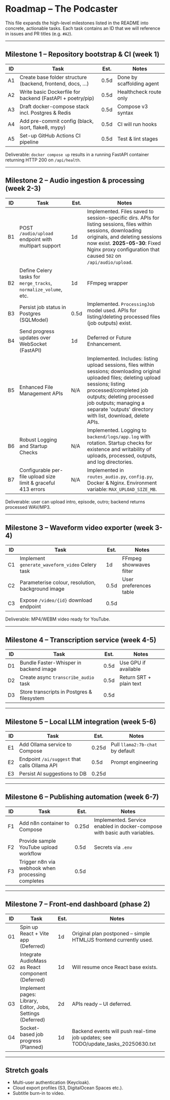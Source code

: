 # Roadmap – The Podcaster

This file expands the high-level milestones listed in the README into concrete, actionable tasks.  Each task contains an ID that we will reference in issues and PR titles (e.g. `#A2`).

---

## Milestone 1 – Repository bootstrap & CI (week 1)

| ID | Task | Est. | Notes |
|----|------|------|-------|
|A1|Create base folder structure (backend, frontend, docs, …)|0.5d|Done by scaffolding agent|
|A2|Write basic Dockerfile for backend (FastAPI + poetry/pip)|0.5d|Healthcheck route only|
|A3|Draft docker-compose stack incl. Postgres & Redis|0.5d|Compose v3 syntax|
|A4|Add pre-commit config (black, isort, flake8, mypy)|0.5d|CI will run hooks|
|A5|Set-up GitHub Actions CI pipeline|0.5d|Test & lint stages|

Deliverable: `docker compose up` results in a running FastAPI container returning HTTP 200 on `/api/health`.

---

## Milestone 2 – Audio ingestion & processing (week 2-3)

| ID | Task | Est. | Notes |
|----|------|------|-------|
|B1|POST `/audio/upload` endpoint with multipart support|1d|Implemented. Files saved to session-specific dirs. APIs for listing sessions, files within sessions, downloading originals, and deleting sessions now exist. **2025-05-30**: Fixed Nginx proxy configuration that caused `502` on `/api/audio/upload`.|
|B2|Define Celery tasks for `merge_tracks`, `normalize_volume`, etc.|1d|FFmpeg wrapper|
|B3|Persist job status in Postgres (SQLModel)|0.5d|Implemented. `ProcessingJob` model used. APIs for listing/deleting processed files (job outputs) exist.|
|B4|Send progress updates over WebSocket (FastAPI)|1d|Deferred or Future Enhancement.|
|B5|Enhanced File Management APIs|N/A|Implemented. Includes: listing upload sessions, files within sessions; downloading original uploaded files; deleting upload sessions; listing processed/completed job outputs; deleting processed job outputs; managing a separate 'outputs' directory with list, download, delete APIs.|
|B6|Robust Logging and Startup Checks|N/A|Implemented. Logging to `backend/logs/app.log` with rotation. Startup checks for existence and writability of uploads, processed, outputs, and log directories.|
|B7|Configurable per-file upload size limit & graceful 413 errors|N/A|Implemented in `routes_audio.py`, `config.py`, Docker & Nginx. Environment variable: `MAX_UPLOAD_SIZE_MB`.|

Deliverable: user can upload intro, episode, outro; backend returns processed WAV/MP3.

---

## Milestone 3 – Waveform video exporter (week 3-4)

| ID | Task | Est. | Notes |
|----|------|------|-------|
|C1|Implement `generate_waveform_video` Celery task|1d|FFmpeg showwaves filter|
|C2|Parameterise colour, resolution, background image|0.5d|User preferences table|
|C3|Expose `/video/{id}` download endpoint|0.5d|

Deliverable: MP4/WEBM video ready for YouTube.

---

## Milestone 4 – Transcription service (week 4-5)

| ID | Task | Est. | Notes |
|----|------|------|-------|
|D1|Bundle Faster-Whisper in backend image|0.5d|Use GPU if available|
|D2|Create async `transcribe_audio` task|0.5d|Return SRT + plain text|
|D3|Store transcripts in Postgres & filesystem|0.5d|

---

## Milestone 5 – Local LLM integration (week 5-6)

| ID | Task | Est. | Notes |
|----|------|------|-------|
|E1|Add Ollama service to Compose|0.25d|Pull `llama2:7b-chat` by default|
|E2|Endpoint `/ai/suggest` that calls Ollama API|0.5d|Prompt engineering|
|E3|Persist AI suggestions to DB|0.25d|

---

## Milestone 6 – Publishing automation (week 6-7)

| ID | Task | Est. | Notes |
|----|------|------|-------|
|F1|Add n8n container to Compose|0.25d|Implemented. Service enabled in docker-compose with basic auth variables.|
|F2|Provide sample YouTube upload workflow|0.5d|Secrets via `.env`|
|F3|Trigger n8n via webhook when processing completes|0.5d|

---

## Milestone 7 – Front-end dashboard (phase 2)

| ID | Task | Est. | Notes |
|----|------|------|-------|
|G1|Spin up React + Vite app (Deferred)|1d|Original plan postponed – simple HTML/JS frontend currently used.|
|G2|Integrate AudioMass as React component (Deferred)|1d|Will resume once React base exists.|
|G3|Implement pages: Library, Editor, Jobs, Settings (Deferred)|2d|APIs ready – UI deferred.|
|G4|Socket-based job progress (Planned)|1d|Backend events will push real-time job updates; see TODO/update_tasks_20250630.txt|

---

## Stretch goals

* Multi-user authentication (Keycloak).
* Cloud export profiles (S3, DigitalOcean Spaces etc.).
* Subtitle burn-in to video.

